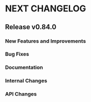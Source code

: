 # NEXT CHANGELOG

## Release v0.84.0

### New Features and Improvements

### Bug Fixes

### Documentation

### Internal Changes

### API Changes
